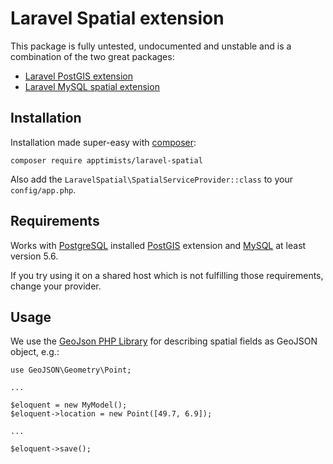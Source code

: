 # Laravel Spatial extension

This package is fully untested, undocumented and unstable and is a combination of the two great packages:
- [Laravel PostGIS extension](https://github.com/njbarrett/laravel-postgis)
- [Laravel MySQL spatial extension](https://github.com/grimzy/laravel-mysql-spatial)

## Installation

Installation made super-easy with [composer](https://getcomposer.org):
```
composer require apptimists/laravel-spatial
```

Also add the `LaravelSpatial\SpatialServiceProvider::class` to your `config/app.php`.

## Requirements

Works with [PostgreSQL](https://www.postgresql.org) installed [PostGIS](http://postgis.net) extension and [MySQL](http://mysql.com) at least version 5.6.

If you try using it on a shared host which is not fulfilling those requirements, change your provider.

## Usage

We use the [GeoJson PHP Library](http://jmikola.github.io/geojson/) for describing spatial fields as GeoJSON object, e.g.:
```
use GeoJSON\Geometry\Point;
 
...
 
$eloquent = new MyModel();
$eloquent->location = new Point([49.7, 6.9]);
 
...
 
$eloquent->save();
```
